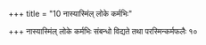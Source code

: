 +++
title = "10 नास्यास्मिंल् लोके कर्मभिः"

+++
नास्यास्मिंल् लोके कर्मभिः संबन्धो विद्यते तथा परस्मिन्कर्मफलैः १०